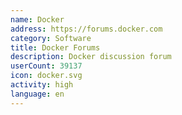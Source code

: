 ```yaml
---
name: Docker
address: https://forums.docker.com
category: Software
title: Docker Forums
description: Docker discussion forum
userCount: 39137
icon: docker.svg
activity: high
language: en
---
```

